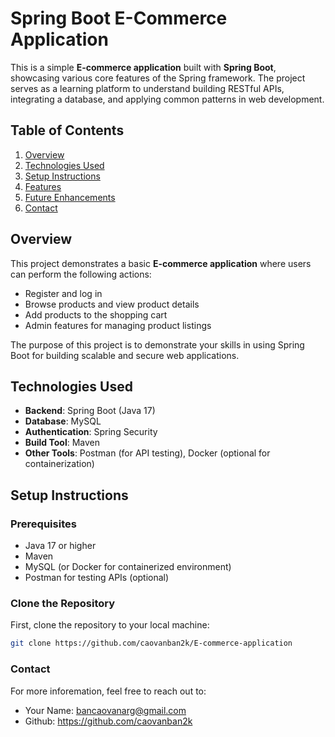 # Spring Boot E-Commerce Application

This is a simple **E-commerce application** built with **Spring Boot**, showcasing various core features of the Spring framework. The project serves as a learning platform to understand building RESTful APIs, integrating a database, and applying common patterns in web development.

## Table of Contents

1. [Overview](#overview)
2. [Technologies Used](#technologies-used)
3. [Setup Instructions](#setup-instructions)
4. [Features](#features)
5. [Future Enhancements](#future-enhancements)
6. [Contact](#contact)

## Overview

This project demonstrates a basic **E-commerce application** where users can perform the following actions:

- Register and log in
- Browse products and view product details
- Add products to the shopping cart
- Admin features for managing product listings

The purpose of this project is to demonstrate your skills in using Spring Boot for building scalable and secure web applications.

## Technologies Used

- **Backend**: Spring Boot (Java 17)
- **Database**: MySQL
- **Authentication**: Spring Security
- **Build Tool**: Maven
- **Other Tools**: Postman (for API testing), Docker (optional for containerization)

## Setup Instructions

### Prerequisites

- Java 17 or higher
- Maven
- MySQL (or Docker for containerized environment)
- Postman for testing APIs (optional)

### Clone the Repository

First, clone the repository to your local machine:

```bash
git clone https://github.com/caovanban2k/E-commerce-application

```

### Contact

For more inforemation, feel free to reach out to:

- Your Name: bancaovanarg@gmail.com
- Github: https://github.com/caovanban2k
